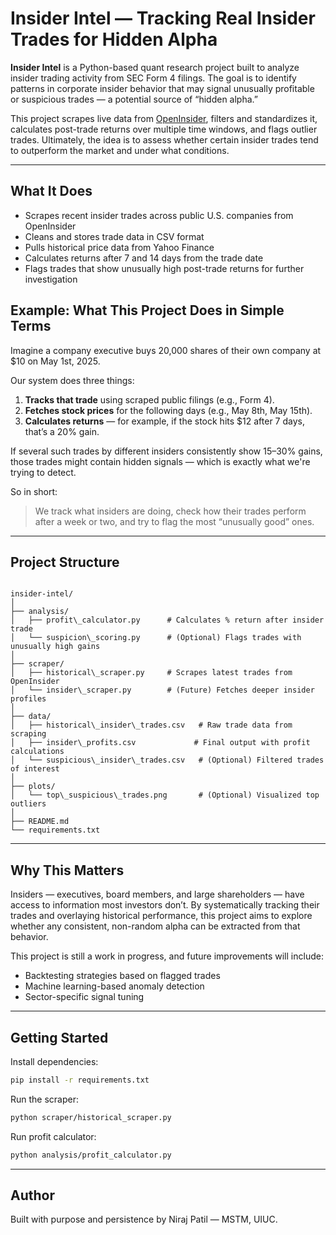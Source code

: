 
# Insider Intel — Tracking Real Insider Trades for Hidden Alpha

**Insider Intel** is a Python-based quant research project built to analyze insider trading activity from SEC Form 4 filings. The goal is to identify patterns in corporate insider behavior that may signal unusually profitable or suspicious trades — a potential source of “hidden alpha.”

This project scrapes live data from [OpenInsider](http://openinsider.com), filters and standardizes it, calculates post-trade returns over multiple time windows, and flags outlier trades. Ultimately, the idea is to assess whether certain insider trades tend to outperform the market and under what conditions.

---

## What It Does

- Scrapes recent insider trades across public U.S. companies from OpenInsider
- Cleans and stores trade data in CSV format
- Pulls historical price data from Yahoo Finance
- Calculates returns after 7 and 14 days from the trade date
- Flags trades that show unusually high post-trade returns for further investigation

## Example: What This Project Does in Simple Terms

Imagine a company executive buys 20,000 shares of their own company at $10 on May 1st, 2025.

Our system does three things:
1. **Tracks that trade** using scraped public filings (e.g., Form 4).
2. **Fetches stock prices** for the following days (e.g., May 8th, May 15th).
3. **Calculates returns** — for example, if the stock hits $12 after 7 days, that’s a 20% gain.

If several such trades by different insiders consistently show 15–30% gains, those trades might contain hidden signals — which is exactly what we're trying to detect.

So in short:  
> We track what insiders are doing, check how their trades perform after a week or two, and try to flag the most “unusually good” ones.


---

## Project Structure

```

insider-intel/
│
├── analysis/
│   ├── profit\_calculator.py      # Calculates % return after insider trade
│   └── suspicion\_scoring.py      # (Optional) Flags trades with unusually high gains
│
├── scraper/
│   ├── historical\_scraper.py     # Scrapes latest trades from OpenInsider
│   └── insider\_scraper.py        # (Future) Fetches deeper insider profiles
│
├── data/
│   ├── historical\_insider\_trades.csv   # Raw trade data from scraping
│   ├── insider\_profits.csv             # Final output with profit calculations
│   └── suspicious\_insider\_trades.csv   # (Optional) Filtered trades of interest
│
├── plots/
│   └── top\_suspicious\_trades.png       # (Optional) Visualized top outliers
│
├── README.md
└── requirements.txt

````

---

## Why This Matters

Insiders — executives, board members, and large shareholders — have access to information most investors don’t. By systematically tracking their trades and overlaying historical performance, this project aims to explore whether any consistent, non-random alpha can be extracted from that behavior.

This project is still a work in progress, and future improvements will include:
- Backtesting strategies based on flagged trades
- Machine learning-based anomaly detection
- Sector-specific signal tuning

---

## Getting Started

Install dependencies:
```bash
pip install -r requirements.txt
````

Run the scraper:

```bash
python scraper/historical_scraper.py
```

Run profit calculator:

```bash
python analysis/profit_calculator.py
```

---

## Author

Built with purpose and persistence by Niraj Patil — MSTM, UIUC.

```

